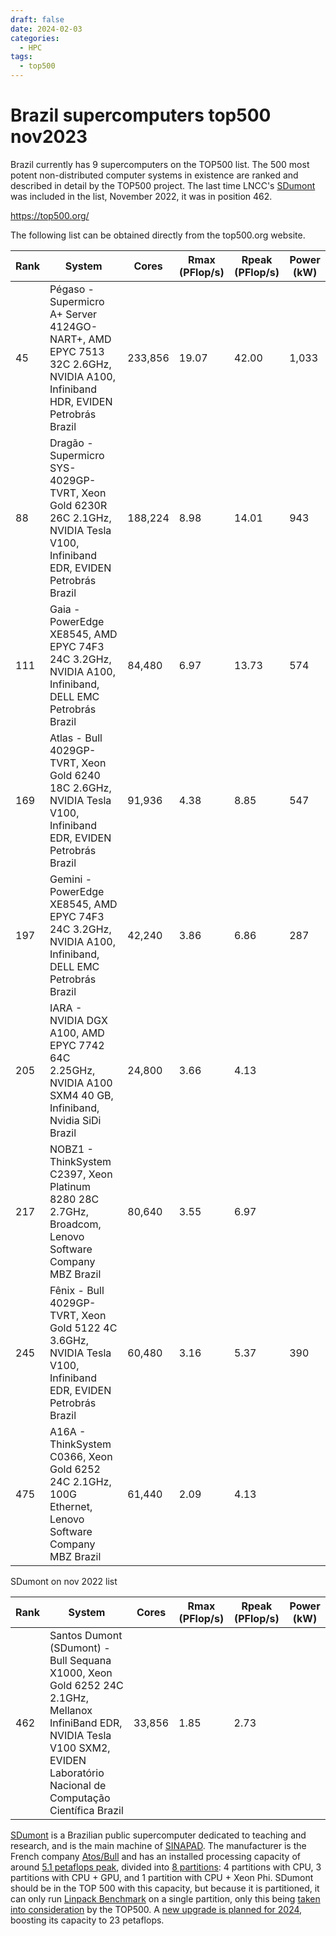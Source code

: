 ```yaml
---
draft: false
date: 2024-02-03
categories:
  - HPC
tags:
  - top500
---
```


# Brazil supercomputers top500 nov2023

Brazil currently has 9 supercomputers on the TOP500 list. The 500 most potent non-distributed computer systems in existence are ranked and described in detail by the TOP500 project. The last time LNCC's [SDumont](https://sdumont.lncc.br/) was included in the list, November 2022, it was in position 462.

<https://top500.org/>

<!-- more -->

The following list can be obtained directly from the top500.org website.

Rank | System | Cores | Rmax (PFlop/s) | Rpeak (PFlop/s) | Power (kW)
---|---|---|---|---|---
45 | Pégaso - Supermicro A+ Server 4124GO-NART+, AMD EPYC 7513 32C 2.6GHz, NVIDIA A100, Infiniband HDR, EVIDEN Petrobrás Brazil | 233,856 | 19.07 | 42.00 | 1,033
88 | Dragão - Supermicro SYS-4029GP-TVRT, Xeon Gold 6230R 26C 2.1GHz, NVIDIA Tesla V100, Infiniband EDR, EVIDEN Petrobrás Brazil | 188,224 | 8.98 | 14.01 | 943
111 | Gaia - PowerEdge XE8545, AMD EPYC 74F3 24C 3.2GHz, NVIDIA A100, Infiniband, DELL EMC Petrobrás Brazil | 84,480 | 6.97 | 13.73 | 574
169 | Atlas - Bull 4029GP-TVRT, Xeon Gold 6240 18C 2.6GHz, NVIDIA Tesla V100, Infiniband EDR, EVIDEN Petrobrás Brazil | 91,936 | 4.38 | 8.85 | 547
197 | Gemini - PowerEdge XE8545, AMD EPYC 74F3 24C 3.2GHz, NVIDIA A100, Infiniband, DELL EMC Petrobrás Brazil | 42,240 | 3.86 | 6.86 | 287
205 | IARA - NVIDIA DGX A100, AMD EPYC 7742 64C 2.25GHz, NVIDIA A100 SXM4 40 GB, Infiniband, Nvidia SiDi Brazil | 24,800 | 3.66 | 4.13 | 
217 | NOBZ1 - ThinkSystem C2397, Xeon Platinum 8280 28C 2.7GHz, Broadcom, Lenovo Software Company MBZ Brazil | 80,640 | 3.55 | 6.97 | 
245 | Fênix - Bull 4029GP-TVRT, Xeon Gold 5122 4C 3.6GHz, NVIDIA Tesla V100, Infiniband EDR, EVIDEN Petrobrás Brazil | 60,480 | 3.16 | 5.37 | 390
475 | A16A - ThinkSystem C0366, Xeon Gold 6252 24C 2.1GHz, 100G Ethernet, Lenovo Software Company MBZ Brazil | 61,440 | 2.09 | 4.13 | 

SDumont on nov 2022 list

Rank | System | Cores | Rmax (PFlop/s) | Rpeak (PFlop/s) | Power (kW)
---|---|---|---|---|---
462 | Santos Dumont (SDumont) - Bull Sequana X1000, Xeon Gold 6252 24C 2.1GHz, Mellanox InfiniBand EDR, NVIDIA Tesla V100 SXM2, EVIDEN Laboratório Nacional de Computação Científica Brazil | 33,856 | 1.85 | 2.73 |


[SDumont][1] is a Brazilian public supercomputer dedicated to teaching and research, and is the main machine of [SINAPAD][2]. The manufacturer is the French company [Atos/Bull][3] and has an installed processing capacity of around [5.1 petaflops peak][4], divided into [8 partitions][5]: 4 partitions with CPU, 3 partitions with CPU + GPU, and 1 partition with CPU + Xeon Phi. SDumont should be in the TOP 500 with this capacity, but because it is partitioned, it can only run [Linpack Benchmark][6] on a single partition, only this being [taken into consideration][7] by the TOP500. A [new upgrade is planned for 2024][8], boosting its capacity to 23 petaflops.

[1]: https://en.wikipedia.org/wiki/Santos_Dumont_(supercomputer)
[2]: https://lncc.br/sinapad/
[3]: https://atos.net/en/solutions/high-performance-computing-hpc/bullsequana-x-supercomputers-bullsequana-xh3000__trashed/bullsequana-x1000
[4]: https://sdumont.lncc.br/machine.php
[5]: https://sdumont.lncc.br/support_manual.php?pg=support
[6]: https://www.top500.org/project/linpack/
[7]: https://www.youtube.com/live/uCifBT9qbGs
[8]: https://www.gov.br/mcti/pt-br/acompanhe-o-mcti/noticias/2023/10/20a-snct-supercomputador-do-lncc-esta-entre-os-500-mais-rapidos-do-mundo
